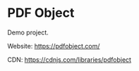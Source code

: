 # PDF Object

Demo project.

Website: https://pdfobject.com/

CDN: https://cdnjs.com/libraries/pdfobject
